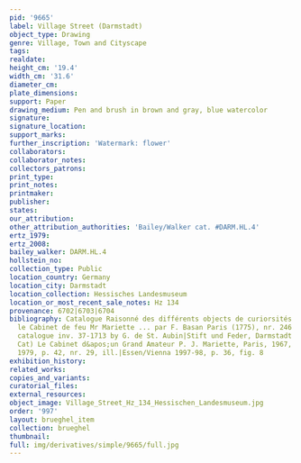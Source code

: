 ```yaml
---
pid: '9665'
label: Village Street (Darmstadt)
object_type: Drawing
genre: Village, Town and Cityscape
tags: 
realdate: 
height_cm: '19.4'
width_cm: '31.6'
diameter_cm: 
plate_dimensions: 
support: Paper
drawing_medium: Pen and brush in brown and gray, blue watercolor
signature: 
signature_location: 
support_marks: 
further_inscription: 'Watermark: flower'
collaborators: 
collaborator_notes: 
collectors_patrons: 
print_type: 
print_notes: 
printmaker: 
publisher: 
states: 
our_attribution: 
other_attribution_authorities: 'Bailey/Walker cat. #DARM.HL.4'
ertz_1979: 
ertz_2008: 
bailey_walker: DARM.HL.4
hollstein_no: 
collection_type: Public
location_country: Germany
location_city: Darmstadt
location_collection: Hessisches Landesmuseum
location_or_most_recent_sale_notes: Hz 134
provenance: 6702|6703|6704
bibliography: Catalogue Raisonné des différents objects de curiorsités et qui composaient
  le Cabinet de feu Mr Mariette ... par F. Basan Paris (1775), nr. 246|Boston Museum
  catalogue inv. 37-1713 by G. de St. Aubin|Stift und Feder, Darmstadt 1930, nr. 236|(Exh
  Cat) Le Cabinet d&apos;un Grand Amateur P. J. Mariette, Paris, 1967, nr. 157|Bergsträsser
  1979, p. 42, nr. 29, ill.|Essen/Vienna 1997-98, p. 36, fig. 8
exhibition_history: 
related_works: 
copies_and_variants: 
curatorial_files: 
external_resources: 
object_image: Village_Street_Hz_134_Hessischen_Landesmuseum.jpg
order: '997'
layout: brueghel_item
collection: brueghel
thumbnail: 
full: img/derivatives/simple/9665/full.jpg
---
```

